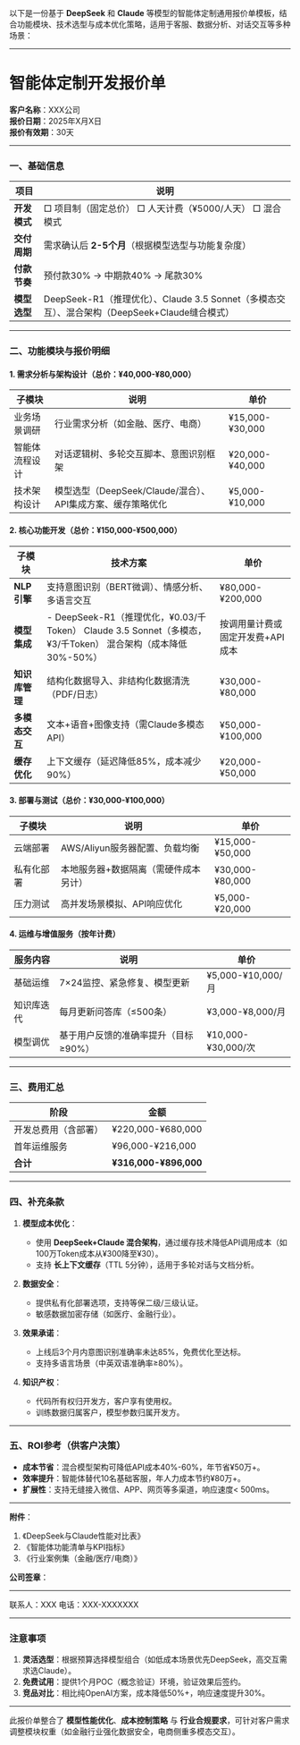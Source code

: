 以下是一份基于 **DeepSeek** 和 **Claude** 等模型的智能体定制通用报价单模板，结合功能模块、技术选型与成本优化策略，适用于客服、数据分析、对话交互等多种场景：

---

# **智能体定制开发报价单**  
**客户名称**：XXX公司  
**报价日期**：2025年X月X日  
**报价有效期**：30天  

---

### **一、基础信息**  
| 项目 | 说明 |  
|------|------|  
| **开发模式** | □ 项目制（固定总价） □ 人天计费（¥5000/人天） □ 混合模式 |  
| **交付周期** | 需求确认后 **2-5个月**（根据模型选型与功能复杂度） |  
| **付款节奏** | 预付款30% → 中期款40% → 尾款30% |  
| **模型选型** | DeepSeek-R1（推理优化）、Claude 3.5 Sonnet（多模态交互）、混合架构（DeepSeek+Claude缝合模式） |  

---

### **二、功能模块与报价明细**  
#### **1. 需求分析与架构设计（总价：¥40,000-¥80,000）**  
| 子模块 | 说明 | 单价 |  
|--------|------|------|  
| 业务场景调研 | 行业需求分析（如金融、医疗、电商） | ¥15,000-¥30,000 |  
| 智能体流程设计 | 对话逻辑树、多轮交互脚本、意图识别框架 | ¥20,000-¥40,000 |  
| 技术架构设计 | 模型选型（DeepSeek/Claude/混合）、API集成方案、缓存策略优化 | ¥5,000-¥10,000 |  

#### **2. 核心功能开发（总价：¥150,000-¥500,000）**  
| 子模块 | 技术方案 | 单价 |  
|--------|----------|------|  
| **NLP引擎** | 支持意图识别（BERT微调）、情感分析、多语言交互 | ¥80,000-¥200,000 |  
| **模型集成** | - DeepSeek-R1（推理优化，¥0.03/千Token） Claude 3.5 Sonnet（多模态，¥3/千Token） 混合架构（成本降低30%-50%） | 按调用量计费或固定开发费+API成本 |  
| **知识库管理** | 结构化数据导入、非结构化数据清洗（PDF/日志） | ¥30,000-¥80,000 |  
| **多模态交互** | 文本+语音+图像支持（需Claude多模态API） | ¥50,000-¥100,000 |  
| **缓存优化** | 上下文缓存（延迟降低85%，成本减少90%） | ¥20,000-¥50,000 |  

#### **3. 部署与测试（总价：¥30,000-¥100,000）**  
| 子模块 | 说明 | 单价 |  
|--------|------|------|  
| 云端部署 | AWS/Aliyun服务器配置、负载均衡 | ¥15,000-¥50,000 |  
| 私有化部署 | 本地服务器+数据隔离（需硬件成本另计） | ¥30,000-¥80,000 |  
| 压力测试 | 高并发场景模拟、API响应优化 | ¥5,000-¥20,000 |  

#### **4. 运维与增值服务（按年计费）**  
| 服务内容 | 说明 | 单价 |  
|----------|------|------|  
| 基础运维 | 7×24监控、紧急修复、模型更新 | ¥5,000-¥10,000/月 |  
| 知识库迭代 | 每月更新问答库（≤500条） | ¥3,000-¥8,000/月 |  
| 模型调优 | 基于用户反馈的准确率提升（目标≥90%） | ¥10,000-¥30,000/次 |  

---

### **三、费用汇总**  
| 阶段 | 金额 |  
|------|------|  
| 开发总费用（含部署） | ¥220,000-¥680,000 |  
| 首年运维服务 | ¥96,000-¥216,000 |  
| **合计** | **¥316,000-¥896,000** |  

---

### **四、补充条款**  
1. **模型成本优化**：  
   - 使用 **DeepSeek+Claude 混合架构**，通过缓存技术降低API调用成本（如100万Token成本从¥300降至¥30）。  
   - 支持 **长上下文缓存**（TTL 5分钟），适用于多轮对话与文档分析。  

2. **数据安全**：  
   - 提供私有化部署选项，支持等保二级/三级认证。  
   - 敏感数据加密存储（如医疗、金融行业）。  

3. **效果承诺**：  
   - 上线后3个月内意图识别准确率未达85%，免费优化至达标。  
   - 支持多语言场景（中英双语准确率≥80%）。  

4. **知识产权**：  
   - 代码所有权归开发方，客户享有使用权。  
   - 训练数据归属客户，模型参数归属开发方。  

---

### **五、ROI参考（供客户决策）**  
- **成本节省**：混合模型架构可降低API成本40%-60%，年节省¥50万+。  
- **效率提升**：智能体替代10名基础客服，年人力成本节约¥80万+。  
- **扩展性**：支持无缝接入微信、APP、网页等多渠道，响应速度< 500ms。  

---

**附件**：  
1. 《DeepSeek与Claude性能对比表》  
2. 《智能体功能清单与KPI指标》  
3. 《行业案例集（金融/医疗/电商）》  

**公司签章**：  
_________________________  
联系人：XXX  电话：XXX-XXXXXXX  

---

### **注意事项**  
1. **灵活选型**：根据预算选择模型组合（如低成本场景优先DeepSeek，高交互需求选Claude）。  
2. **免费试用**：提供1个月POC（概念验证）环境，验证效果后签约。  
3. **竞品对比**：相比纯OpenAI方案，成本降低50%+，响应速度提升30%。  

--- 

此报价单整合了 **模型性能优化**、**成本控制策略** 与 **行业合规要求**，可针对客户需求调整模块权重（如金融行业强化数据安全，电商侧重多模态交互）。